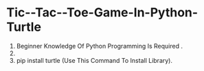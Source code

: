 # Tic--Tac--Toe-Game-In-Python-Turtle

1. Beginner Knowledge  Of  Python  Programming  Is  Required . 
2. 
3. pip  install  turtle (Use  This  Command To  Install  Library). 
